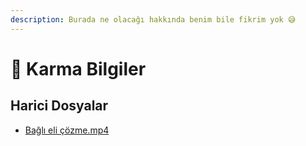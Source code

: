 ```yaml
---
description: Burada ne olacağı hakkında benim bile fikrim yok 😅
---
```



# 💫 Karma Bilgiler


<!--Index-->

## Harici Dosyalar

- [Bağlı eli çözme.mp4](./Ba%C4%9Fl%C4%B1%20eli%20%C3%A7%C3%B6zme.mp4)


<!--Index-->
